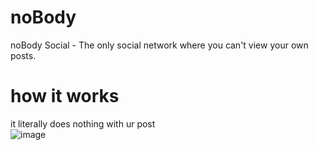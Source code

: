 # noBody
noBody Social - The only social network where you can't view your own posts.
# how it works
it literally does nothing with ur post
<br>
![image](https://github.com/user-attachments/assets/72068c43-30f1-4c87-87c6-e5e8bd3ea8bf)
